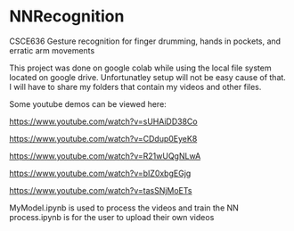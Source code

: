 # NNRecognition
CSCE636 Gesture recognition for finger drumming, hands in pockets, and erratic arm movements

This project was done on google colab while using the local file system located on google drive. Unfortunatley setup will not be easy cause of that. I will have to share my folders that contain my videos and other files.

Some youtube demos can be viewed here:

https://www.youtube.com/watch?v=sUHAiDD38Co

https://www.youtube.com/watch?v=CDdup0EyeK8

https://www.youtube.com/watch?v=R21wUQgNLwA

https://www.youtube.com/watch?v=bIZ0xbgEGjg

https://www.youtube.com/watch?v=tasSNjMoETs

MyModel.ipynb is used to process the videos and train the NN
process.ipynb is for the user to upload their own videos
